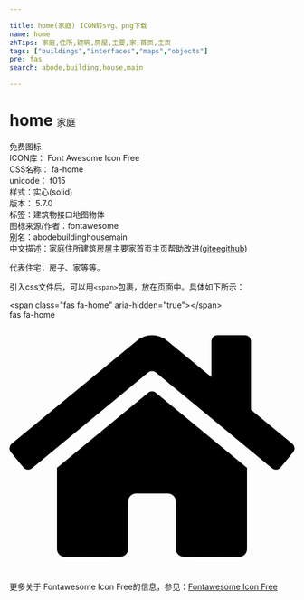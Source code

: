 ```yaml
---

title: home(家庭) ICON转svg、png下载
name: home
zhTips: 家庭,住所,建筑,房屋,主要,家,首页,主页
tags: ["buildings","interfaces","maps","objects"]
pre: fas
search: abode,building,house,main

---
```


# home  <small style="font-size: 60%;font-weight: 100">家庭</small>


<div class="detail-page">
<p>
<span><span class="badge-success badge">免费图标</span> </span>
<br/>
<span>
ICON库：
<span class="badge-secondary badge">Font Awesome Icon Free</span> 
</span>
<br/>
<span>
CSS名称：
<span class="badge-secondary badge">fa-home</span> 
</span>
<br/>
<span>
unicode：
<span class="badge-secondary badge">f015</span> 
<copy-btn content='f015' btn-title=""></copy-btn>
<copy-btn :content='String.fromCodePoint(parseInt("f015", 16))' btn-title="复制U"></copy-btn>
</span><br/><span>样式：<span class="badge-light badge">实心(solid)</span></span>
<br/>
<span>
版本：
<span class="badge-secondary badge">5.7.0</span> 
</span><br/><span>标签：<span class="badge-light badge"><router-link to="/tags/buildings.html">建筑物</router-link></span><span class="badge-light badge"><router-link to="/tags/interfaces.html">接口</router-link></span><span class="badge-light badge"><router-link to="/tags/maps.html">地图</router-link></span><span class="badge-light badge"><router-link to="/tags/objects.html">物体</router-link></span></span>
<br/>
<span>图标来源/作者：<span class="badge-light badge">fontawesome</span></span> 
<br/>
<span>别名：<span class="badge-light badge">abode</span><span class="badge-light badge">building</span><span class="badge-light badge">house</span><span class="badge-light badge">main</span></span><br/><span class="zh-detail">中文描述：<span class="badge-primary badge">家庭</span><span class="badge-primary badge">住所</span><span class="badge-primary badge">建筑</span><span class="badge-primary badge">房屋</span><span class="badge-primary badge">主要</span><span class="badge-primary badge">家</span><span class="badge-primary badge">首页</span><span class="badge-primary badge">主页</span><span class="help-link"><span>帮助改进</span>(<a href="https://gitee.com/liuwave/icon-helper/edit/master/json/fontawesome/solid/home.json" target="_blank" rel="noopener noreferrer">gitee</a><a href="https://github.com/liuwave/icon-helper/edit/master/json/fontawesome/solid/home.json" target="_blank" rel="noopener noreferrer">github</a></span>)</span><br/>
</p>
</div><div class="description description alert alert-light">代表住宅，房子、家等等。</div>
<div class="alert alert-dark">
  <i class="fas fa-home fa-xs"></i>
  <i class="fas fa-home fa-sm"></i>
  <i class="fas fa-home fa-lg"></i>
  <i class="fas fa-home fa-2x"></i>
  <i class="fas fa-home fa-3x"></i>
  <i class="fas fa-home fa-5x"></i>
  <i class="fas fa-home fa-7x"></i>
</div>
<div>
  <p>引入css文件后，可以用<code>&lt;span&gt;</code>包裹，放在页面中。具体如下所示：    
  </p>
  <div class="alert alert-primary" style="font-size: 14px">
    &lt;span class="fas fa-home" aria-hidden="true"&gt;&lt;/span&gt;
    <copy-btn content='<span class="fas fa-home" aria-hidden="true"></span>'></copy-btn>
  </div>
  <div class="alert alert-secondary">
    <i class="fas fa-home"
    style="font-size: 24px"
    aria-hidden="true"></i> fas fa-home
    <copy-btn content="fas fa-home" btn-title="复制图标名称"></copy-btn>
  </div>
</div>
<div id="svg" class="svg-wrap">
<svg xmlns="http://www.w3.org/2000/svg" viewBox="0 0 576 512"><path d="M280.37 148.26L96 300.11V464a16 16 0 0 0 16 16l112.06-.29a16 16 0 0 0 15.92-16V368a16 16 0 0 1 16-16h64a16 16 0 0 1 16 16v95.64a16 16 0 0 0 16 16.05L464 480a16 16 0 0 0 16-16V300L295.67 148.26a12.19 12.19 0 0 0-15.3 0zM571.6 251.47L488 182.56V44.05a12 12 0 0 0-12-12h-56a12 12 0 0 0-12 12v72.61L318.47 43a48 48 0 0 0-61 0L4.34 251.47a12 12 0 0 0-1.6 16.9l25.5 31A12 12 0 0 0 45.15 301l235.22-193.74a12.19 12.19 0 0 1 15.3 0L530.9 301a12 12 0 0 0 16.9-1.6l25.5-31a12 12 0 0 0-1.7-16.93z"/></svg>
</div>
<detail full-name='fa-home'></detail>
    
<div><p>更多关于  Fontawesome Icon Free的信息，参见：<a target="_blank" href="https://iconhelper.cn/fontawesome.html">Fontawesome Icon Free</a>
</p></div>
